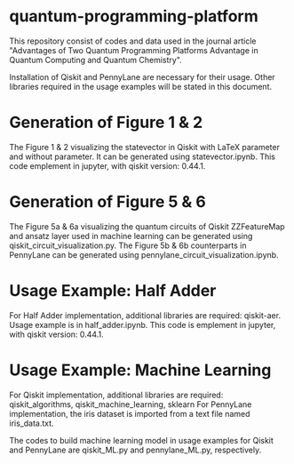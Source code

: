# quantum-programming-platform
This repository consist of codes and data used in the journal article "Advantages of Two Quantum Programming Platforms Advantage in Quantum Computing and Quantum Chemistry".

Installation of Qiskit and PennyLane are necessary for their usage.
Other libraries required in the usage examples will be stated in this document.

# Generation of Figure 1 & 2
The Figure 1 & 2 visualizing the statevector in Qiskit with LaTeX parameter and without parameter. It can be generated 
using statevector.ipynb. This code emplement in jupyter, with qiskit version: 0.44.1. 

# Generation of Figure 5 & 6
The Figure 5a & 6a visualizing the quantum circuits of Qiskit ZZFeatureMap and ansatz layer used in machine learning can be generated using qiskit_circuit_visualization.py. The Figure 5b & 6b counterparts in PennyLane can be generated using pennylane_circuit_visualization.ipynb.

# Usage Example: Half Adder
For Half Adder implementation, additional libraries are required: qiskit-aer. Usage example is in half_adder.ipynb. This code is emplement in jupyter, with qiskit version: 0.44.1.

# Usage Example: Machine Learning
For Qiskit implementation, additional libraries are required: qiskit_algorithms, qiskit_machine_learning, sklearn
For PennyLane implementation, the iris dataset is imported from a text file named iris_data.txt.

The codes to build machine learning model in usage examples for Qiskit and PennyLane are qiskit_ML.py and pennylane_ML.py, respectively.
